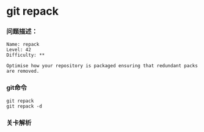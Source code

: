 # git repack

### 问题描述：

```text
Name: repack
Level: 42
Difficulty: **

Optimise how your repository is packaged ensuring that redundant packs are removed.
```

### git命令

```shell
git repack
git repack -d
```

### 关卡解析

> 